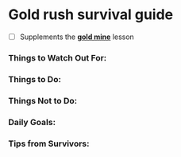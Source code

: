 # Gold rush survival guide

* [ ] Supplements the [**gold mine**](/lessons/gold-mine) lesson

### Things to Watch Out For:

  
  
  
  
  
  
  
  
  


### Things to Do:

  
  
  
  
  
  
  
  
  


### Things Not to Do:

  
  
  
  
  
  
  
  
  


### Daily Goals:

  
  
  
  
  
  
  
  
  


### Tips from Survivors: